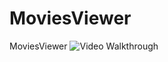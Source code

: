 # MoviesViewer
MoviesViewer 
<img src='https://github.com/sunnyg522/tipCaluculator/blob/master/MovieViwer.gif' title='Video Walkthrough' width='' alt='Video Walkthrough' />
